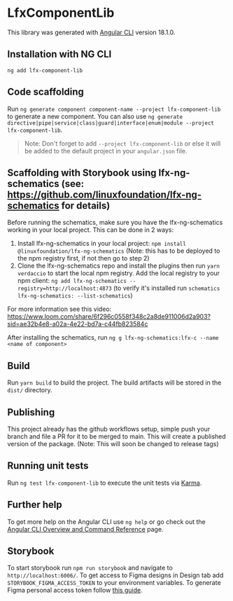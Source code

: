 # LfxComponentLib

This library was generated with [Angular CLI](https://github.com/angular/angular-cli) version 18.1.0.

## Installation with NG CLI

`ng add lfx-component-lib`

## Code scaffolding

Run `ng generate component component-name --project lfx-component-lib` to generate a new component. You can also use `ng generate directive|pipe|service|class|guard|interface|enum|module --project lfx-component-lib`.

> Note: Don't forget to add `--project lfx-component-lib` or else it will be added to the default project in your `angular.json` file.

## Scaffolding with Storybook using lfx-ng-schematics (see: https://github.com/linuxfoundation/lfx-ng-schematics for details)

Before running the schematics, make sure you have the lfx-ng-schematics working in your local project. This can be done in 2 ways:

1. Install lfx-ng-schematics in your local project: `npm install @linuxfoundation/lfx-ng-schematics` (Note: this has to be deployed to the npm registry first, if not then go to step 2)
2. Clone the lfx-ng-schematics repo and install the plugins then run `yarn verdaccio` to start the local npm registry. Add the local registry to your npm client: `ng add lfx-ng-schematics --registry=http://localhost:4873` (to verify it's installed run `schematics lfx-ng-schematics: --list-schematics`)

For more information see this video: https://www.loom.com/share/6f296c0558f348c2a8de911006d2a903?sid=ae32b4e8-a02a-4e22-bd7a-c44fb823584c

After installing the schematics, run `ng g lfx-ng-schematics:lfx-c --name <name of component>`

## Build

Run `yarn build` to build the project. The build artifacts will be stored in the `dist/` directory.

## Publishing

This project already has the github workflows setup, simple push your branch and file a PR for it to be merged to main.
This will create a published version of the package. (Note: This will soon be changed to release tags)

## Running unit tests

Run `ng test lfx-component-lib` to execute the unit tests via [Karma](https://karma-runner.github.io).

## Further help

To get more help on the Angular CLI use `ng help` or go check out the [Angular CLI Overview and Command Reference](https://angular.dev/tools/cli) page.

## Storybook

To start storybook run `npm run storybook` and navigate to `http://localhost:6006/`.
To get access to Figma designs in Design tab add `STORYBOOK_FIGMA_ACCESS_TOKEN` to your environment variables. To generate Figma personal access token follow [this guide](https://www.figma.com/developers/api#access-tokens).

```

```
